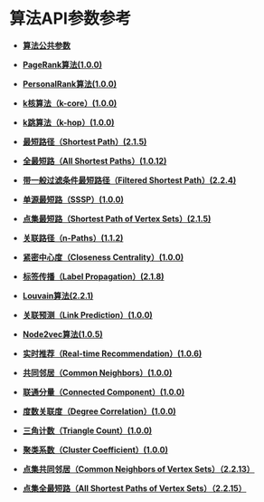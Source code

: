 # 算法API参数参考<a name="ges_03_0075"></a>

-   **[算法公共参数](算法公共参数.md)**  

-   **[PageRank算法\(1.0.0\)](PageRank算法(1-0-0).md)**  

-   **[PersonalRank算法\(1.0.0\)](PersonalRank算法(1-0-0).md)**  

-   **[k核算法（k-core）\(1.0.0\)](k核算法（k-core）(1-0-0).md)**  

-   **[k跳算法（k-hop）\(1.0.0\)](k跳算法（k-hop）(1-0-0).md)**  

-   **[最短路径（Shortest Path）\(2.1.5\)](最短路径（Shortest-Path）(2-1-5).md)**  

-   **[全最短路（All Shortest Paths）\(1.0.12\)](全最短路（All-Shortest-Paths）(1-0-12).md)**  

-   **[带一般过滤条件最短路径（Filtered Shortest Path）\(2.2.4\)](带一般过滤条件最短路径（Filtered-Shortest-Path）(2-2-4).md)**  

-   **[单源最短路（SSSP）\(1.0.0\)](单源最短路（SSSP）(1-0-0).md)**  

-   **[点集最短路（Shortest Path of Vertex Sets）\(2.1.5\)](点集最短路（Shortest-Path-of-Vertex-Sets）(2-1-5).md)**  

-   **[关联路径（n-Paths）\(1.1.2\)](关联路径（n-Paths）(1-1-2).md)**  

-   **[紧密中心度（Closeness Centrality）\(1.0.0\)](紧密中心度（Closeness-Centrality）(1-0-0).md)**  

-   **[标签传播（Label Propagation）\(2.1.8\)](标签传播（Label-Propagation）(2-1-8).md)**  

-   **[Louvain算法\(2.2.1\)](Louvain算法(2-2-1).md)**  

-   **[关联预测（Link Prediction）\(1.0.0\)](关联预测（Link-Prediction）(1-0-0).md)**  

-   **[Node2vec算法\(1.0.5\)](Node2vec算法(1-0-5).md)**  

-   **[实时推荐（Real-time Recommendation）\(1.0.6\)](实时推荐（Real-time-Recommendation）(1-0-6).md)**  

-   **[共同邻居（Common Neighbors）\(1.0.0\)](共同邻居（Common-Neighbors）(1-0-0).md)**  

-   **[联通分量（Connected Component）\(1.0.0\)](联通分量（Connected-Component）(1-0-0).md)**  

-   **[度数关联度（Degree Correlation）\(1.0.0\)](度数关联度（Degree-Correlation）(1-0-0).md)**  

-   **[三角计数（Triangle Count）\(1.0.0\)](三角计数（Triangle-Count）(1-0-0).md)**  

-   **[聚类系数（Cluster Coefficient）\(1.0.0\)](聚类系数（Cluster-Coefficient）(1-0-0).md)**  

-   **[点集共同邻居（Common Neighbors of Vertex Sets）（2.2.13）](点集共同邻居（Common-Neighbors-of-Vertex-Sets）（2-2-13）.md)**  

-   **[点集全最短路（All Shortest Paths of Vertex Sets）（2.2.15）](点集全最短路（All-Shortest-Paths-of-Vertex-Sets）（2-2-15）.md)**  


